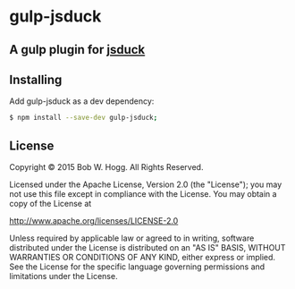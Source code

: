 # gulp-jsduck
## A gulp plugin for [jsduck](https://github.com/senchalabs/jsduck)

## Installing
Add gulp-jsduck as a dev dependency:
```bash
$ npm install --save-dev gulp-jsduck;
```

## License
Copyright © 2015 Bob W. Hogg. All Rights Reserved.

Licensed under the Apache License, Version 2.0 (the "License");
you may not use this file except in compliance with the License.
You may obtain a copy of the License at

http://www.apache.org/licenses/LICENSE-2.0

Unless required by applicable law or agreed to in writing, software
distributed under the License is distributed on an "AS IS" BASIS,
WITHOUT WARRANTIES OR CONDITIONS OF ANY KIND, either express or implied.
See the License for the specific language governing permissions and
limitations under the License.
